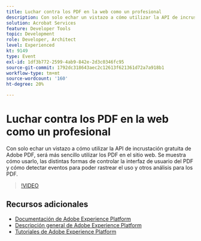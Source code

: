 ```yaml
---
title: Luchar contra los PDF en la web como un profesional
description: Con solo echar un vistazo a cómo utilizar la API de incrustación gratuita de Adobe PDF, será más sencillo utilizar los PDF en el sitio web. Se muestra cómo usarlo, las distintas formas de controlar la interfaz de usuario del PDF y cómo detectar eventos para poder rastrear el uso y otros análisis para los PDF.
solution: Acrobat Services
feature: Developer Tools
topic: Development
role: Developer, Architect
level: Experienced
kt: 9149
type: Event
exl-id: 1df3b772-2599-4ab9-842e-2d3c0346fc95
source-git-commit: 1792dc318643aec2c12613f621361d72a7a918b1
workflow-type: tm+mt
source-wordcount: '160'
ht-degree: 20%

---
```


# Luchar contra los PDF en la web como un profesional

Con solo echar un vistazo a cómo utilizar la API de incrustación gratuita de Adobe PDF, será más sencillo utilizar los PDF en el sitio web. Se muestra cómo usarlo, las distintas formas de controlar la interfaz de usuario del PDF y cómo detectar eventos para poder rastrear el uso y otros análisis para los PDF.


>[!VIDEO](https://video.tv.adobe.com/v/337602/?quality=12&learn=on&hidetitle=true)

## Recursos adicionales

- [Documentación de Adobe Experience Platform](https://experienceleague.adobe.com/docs/experience-platform.html?lang=es)
- [Descripción general de Adobe Experience Platform](https://experienceleague.adobe.com/docs/experience-platform/landing/home.html?lang=es)
- [Tutoriales de Adobe Experience Platform](https://experienceleague.adobe.com/docs/platform-learn/tutorials/overview.html?lang=es)
